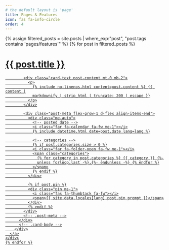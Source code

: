 ```yaml
---
# the default layout is 'page'
title: Pages & Features
icon: fas fa-info-circle
order: 4
---
```


<div id="post-list" {% unless has_paginator %} class="mb-5" {% endunless %}>
  <div class="row">
    {% assign filtered_posts = site.posts | where_exp:"post", "post.tags contains 'pages/features'" %}
    {% for post in filtered_posts %}
    <div class="col-md-6 col-lg-4">
      <a href="{{ post.url | relative_url }}" class="card-wrapper">
        <div class="card post-preview flex-md-row-reverse">
          <div class="card-body d-flex flex-column">
            <h1 class="card-title my-2 mt-md-0">{{ post.title }}</h1>

            <div class="card-text post-content mt-0 mb-2">
              <p>
                {% include no-linenos.html content=post.content %} {{ content |
                markdownify | strip_html | truncate: 200 | escape }}
              </p>
            </div>

            <div class="post-meta flex-grow-1 d-flex align-items-end">
              <div class="me-auto">
                <!-- posted date -->
                <i class="far fa-calendar fa-fw me-1"></i>
                {% include datetime.html date=post.date lang=lang %}

                <!-- categories -->
                {% if post.categories.size > 0 %}
                <i class="far fa-folder-open fa-fw me-1"></i>
                <span class="categories">
                  {% for category in post.categories %} {{ category }} {%-
                  unless forloop.last -%},{%- endunless -%} {% endfor %}
                </span>
                {% endif %}
              </div>

              {% if post.pin %}
              <div class="pin ms-1">
                <i class="fas fa-thumbtack fa-fw"></i>
                <span>{{ site.data.locales[lang].post.pin_prompt }}</span>
              </div>
              {% endif %}
            </div>
            <!-- .post-meta -->
          </div>
          <!-- .card-body -->
        </div>
      </a>
    </div>
    {% endfor %}
  </div>